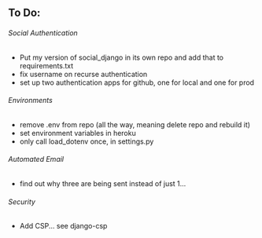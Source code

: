 ## To Do:
###### Social Authentication
  - Put my version of social_django in its own repo and add that to requirements.txt 
  - fix username on recurse authentication
  - set up two authentication apps for github, one for local and one for prod

###### Environments
  - remove .env from repo (all the way, meaning delete repo and rebuild it)
  - set environment variables in heroku
  - only call load_dotenv once, in settings.py

###### Automated Email
  - find out why three are being sent instead of just 1...

###### Security
  - Add CSP... see django-csp